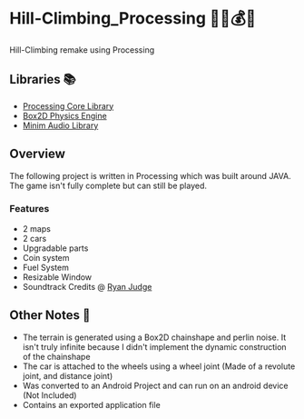 # Hill-Climbing_Processing 🌄🚗💰⛽
Hill-Climbing remake using Processing 

## Libraries 📚
* [Processing Core Library](https://processing.org/)
* [Box2D Physics Engine](https://box2d.org/)
* [Minim Audio Library](http://code.compartmental.net/tools/minim/)

## Overview 
The following project is written in Processing which was built around JAVA. The game isn't fully complete but can still be played. 
### Features
* 2 maps
* 2 cars
* Upgradable parts
* Coin system
* Fuel System
* Resizable Window
* Soundtrack Credits @ [Ryan Judge](https://open.spotify.com/user/360degreesedm)

## Other Notes 📝
* The terrain is generated using a Box2D chainshape and perlin noise. It isn't truly infinite because I didn't implement the dynamic construction of the chainshape
* The car is attached to the wheels using a wheel joint (Made of a revolute joint, and distance joint)
* Was converted to an Android Project and can run on an android device (Not Included)
* Contains an exported application file
